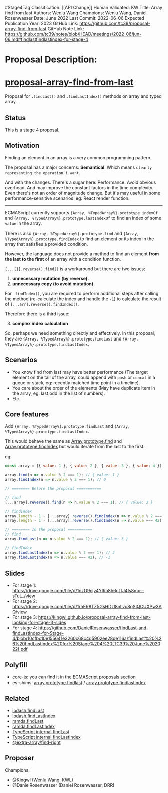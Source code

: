 #Stage4Tag
Classification: [[API Change]]
Human Validated: KW
Title: Array find from last
Authors: Wenlu Wang
Champions: Wenlu Wang, Daniel Rosenwasser
Date: June 2022
Last Commit: 2022-06-06
Expected Publication Year: 2023
GitHub Link: https://github.com/tc39/proposal-array-find-from-last
GitHub Note Link: https://github.com/tc39/notes/blob/HEAD/meetings/2022-06/jun-06.md#findlastfindlastindex-for-stage-4

# Proposal Description:
# [proposal-array-find-from-last](https://tc39.es/proposal-array-find-from-last/index.html)

Proposal for `.findLast()` and `.findLastIndex()` methods on array and typed array.

## Status

This is a [stage 4 proposal](https://github.com/tc39/proposals#stage-4).

## Motivation

Finding an element in an array is a very common programming pattern. 

The proposal has a major concerns: **Semantical**. Which means `clearly representing the operation i want`.

And with the changes. There's a sugar here: Performance. Avoid obvious overhead. And may improve the constant factors in the time complexity.
Even there's not an order of magnitude change. But it's may useful in some performance-sensitive scenarios. eg: React render function.

---

ECMAScript currently supports `{Array, %TypedArray%}.prototype.indexOf` and `{Array, %TypedArray%}.prototype.lastIndexOf` to find an index of some `value` in the array.

There is also `{Array, %TypedArray%}.prototype.find` and `{Array, %TypedArray%}.prototype.findIndex` to find an element or its index in the array that satisfies a provided condition. 

However, the language does not provide a method to find an element **from the last to the first** of an array with a condition function.

`[...[]].reverse().find()` is a workaround but there are two issues:

1. **unnecessary mutation (by reverse).**
2. **unnecessary copy (to avoid mutation)**

For `.findIndex()`, you are required to perform additional steps after calling the method (re-calculate the index and handle the `-1`) to calculate the result of `[...arr].reverse().findIndex()`.

Therefore there is a third issue:

3. **complex index calculation**

So, perhaps we need something directly and effectively. In this proposal, they are `{Array, %TypedArray%}.prototype.findLast` and `{Array, %TypedArray%}.prototype.findLastIndex`.

## Scenarios
- You know find from last may have better performance (The target element on the tail of the array, could append with `push` or `concat` in a queue or stack, eg: recently matched time point in a timeline).
- You care about the order of the elements (May have duplicate item in the array, eg: last odd in the list of numbers).
- Etc.

## Core features

Add `{Array, %TypedArray%}.prototype.findLast` and `{Array, %TypedArray%}.prototype.findLastIndex`. 

This would behave the same as [Array.prototype.find](https://www.ecma-international.org/ecma-262/11.0/index.html#sec-array.prototype.find) and [Array.prototype.findIndex](https://www.ecma-international.org/ecma-262/11.0/index.html#sec-array.prototype.findindex) but would iterate from the last to the first.

eg:

```javascript
const array = [{ value: 1 }, { value: 2 }, { value: 3 }, { value: 4 }];

array.find(n => n.value % 2 === 1); // { value: 1 }
array.findIndex(n => n.value % 2 === 1); // 0

// ======== Before the proposal =========== 

// find
[...array].reverse().find(n => n.value % 2 === 1); // { value: 3 }

// findIndex
array.length - 1 - [...array].reverse().findIndex(n => n.value % 2 === 1); // 2
array.length - 1 - [...array].reverse().findIndex(n => n.value === 42); // should be -1, but 4

// ======== In the proposal =========== 
// find
array.findLast(n => n.value % 2 === 1); // { value: 3 }

// findIndex
array.findLastIndex(n => n.value % 2 === 1); // 2
array.findLastIndex(n => n.value === 42); // -1

```

## Slides
 - For stage 1: https://drive.google.com/file/d/1nzO9cjy4YlRa8h6ntTJ4Is8mx--sTuL_/view
 - For stage 2: https://drive.google.com/file/d/1rhER8TZ5GsHDzl8nLvo8qSIQCUXPw3AQ/view
 - For stage 3: https://kingwl.github.io/proposal-array-find-from-last-looking-for-stage-3-sides
 - For stage 4: https://github.com/DanielRosenwasser/findLast-and-findLastIndex-for-Stage-4/blob/10cfbc10e155641e3260c68c4d5902ee28de116a/findLast%20%26%20findLastIndex%20for%20Stage%204%20(TC39%20June%202022).pdf

## Polyfill

 - [core-js](https://github.com/zloirock/core-js): you can find it in the [ECMAScript proposals section](https://github.com/zloirock/core-js#array-find-from-last)
 - es-shims: [array.prototype.findlast](https://www.npmjs.com/package/array.prototype.findlast) / [array.prototype.findlastindex](https://www.npmjs.com/package/array.prototype.findlastindex)

## Related

- [lodash.findLast](https://lodash.com/docs/4.17.15#findLast)
- [lodash.findLastIndex](https://lodash.com/docs/4.17.15#findLastIndex)
- [ramda.findLast](https://ramdajs.com/docs/#findLast)
- [ramda.findLastIndex](https://ramdajs.com/docs/#findLastIndex)
- [TypeScript internal findLast](https://github.com/microsoft/TypeScript/blob/master/src/compiler/core.ts#L226)
- [TypeScript internal findLastIndex](https://github.com/microsoft/TypeScript/blob/master/src/compiler/core.ts#L248)
- [@extra-array/find-right](https://www.npmjs.com/package/@extra-array/find-right)

## Proposer

Champions:
 - @Kingwl (Wenlu Wang, KWL)
 - @DanielRosenwasser (Daniel Rosenwasser, DRR)
